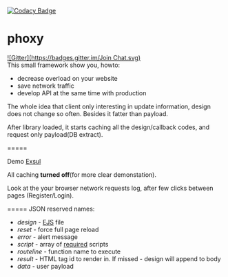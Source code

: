 [![Codacy Badge](https://www.codacy.com/project/badge/9acde29aed7e4accb8bd302520fb4608)](https://www.codacy.com/app/enelar/phoxy)

phoxy
=====
[![Gitter](https://badges.gitter.im/Join Chat.svg)](https://gitter.im/Enelar/phoxy?utm_source=badge&utm_medium=badge&utm_campaign=pr-badge&utm_content=badge)
<br>
This small framework show you, howto:<br>
<ul>
<li>decrease overload on your website</li>
<li>save network traffic</li>
<li>develop API at the same time with production</li>
</ul>

<p>The whole idea that client only interesting in update information, design does not change so often. Besides it fatter than payload.</p>
<p>After library loaded, it starts caching all the design/callback codes, and request only payload(DB extract).</p>

=====
<p>Demo <a href='http://exsul.net/phoxy/'>Exsul</a></p>
<p>All caching <b>turned off</b>(for more clear demonstation).</o>
<p>Look at the your browser network requests log, after few clicks between pages (Register/Login).</p>

=====
JSON reserved names:
<ul>
<li><i>design</i> - <a href='http://embeddedjs.com/'>EJS</a> file</li>
<li><i>reset</i> - force full page reload</li>
<li><i>error</i> - alert message</li>
<li><i>script</i> - array of <a href='http://requirejs.org/'>required</a> scripts</li>
<li><i>routeline</i> - function name to execute</li>
<li><i>result</i> - HTML tag id to render in. If missed - design will append to body</li>
<li><i>data</i> - user payload</li>
</ul>
